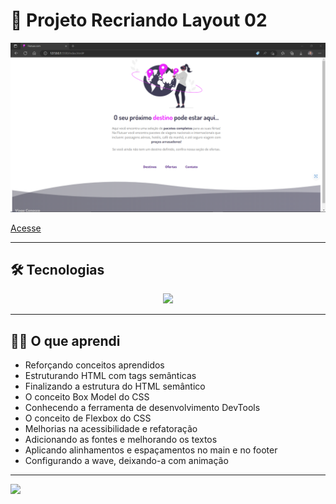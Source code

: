 # 🧠 Projeto Recriando Layout 02

![preview](./.github/preview.png)

[Acesse](https://prdsilva80.github.io/Recriando_Layout_02/)

---

## 🛠️ Tecnologias

<p align="center">
  <a href="https://skillicons.dev">
    <img src="https://skillicons.dev/icons?i=vscode,figma,html,css,git,github" />
  </a>
</p>

---

## 👨‍🎓 O que aprendi

- Reforçando conceitos aprendidos
- Estruturando HTML com tags semânticas
- Finalizando a estrutura do HTML semântico
- O conceito Box Model do CSS
- Conhecendo a ferramenta de desenvolvimento DevTools
- O conceito de Flexbox do CSS
- Melhorias na acessibilidade e refatoração
- Adicionando as fontes e melhorando os textos
- Aplicando alinhamentos e espaçamentos no main e no footer
- Configurando a wave, deixando-a com animação

---


<a href = "mailto:probertos717@gmail.com"><img src="https://img.shields.io/badge/Gmail-D14836?style=for-the-badge&logo=gmail&logoColor=white" target="_blank">
